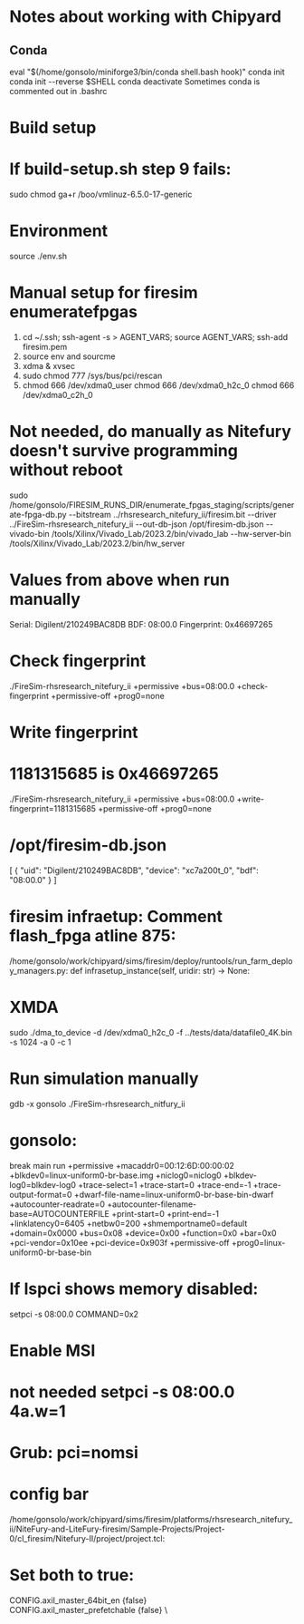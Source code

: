 # Notes about working with Chipyard

## Conda
eval "$(/home/gonsolo/miniforge3/bin/conda shell.bash hook)"
conda init
conda init --reverse $SHELL
conda deactivate
Sometimes conda is commented out in .bashrc

# Build setup
# If build-setup.sh step 9 fails:
sudo chmod ga+r /boo/vmlinuz-6.5.0-17-generic

# Environment
source ./env.sh

# Manual setup for firesim enumeratefpgas
1.	cd ~/.ssh; ssh-agent -s > AGENT_VARS; source AGENT_VARS; ssh-add firesim.pem
2.	source env and sourcme
3.	xdma & xvsec
4.	sudo chmod 777 /sys/bus/pci/rescan
5.	chmod 666 /dev/xdma0_user
	chmod 666 /dev/xdma0_h2c_0 
	chmod 666 /dev/xdma0_c2h_0 

# Not needed, do manually as Nitefury doesn't survive programming without reboot
sudo /home/gonsolo/FIRESIM_RUNS_DIR/enumerate_fpgas_staging/scripts/generate-fpga-db.py --bitstream ../rhsresearch_nitefury_ii/firesim.bit --driver ../FireSim-rhsresearch_nitefury_ii --out-db-json /opt/firesim-db.json --vivado-bin /tools/Xilinx/Vivado_Lab/2023.2/bin/vivado_lab --hw-server-bin /tools/Xilinx/Vivado_Lab/2023.2/bin/hw_server

# Values from above when run manually
Serial: Digilent/210249BAC8DB
BDF: 08:00.0
Fingerprint: 0x46697265

# Check fingerprint
./FireSim-rhsresearch_nitefury_ii +permissive +bus=08:00.0 +check-fingerprint +permissive-off +prog0=none

# Write fingerprint
# 1181315685 is 0x46697265
./FireSim-rhsresearch_nitefury_ii +permissive +bus=08:00.0 +write-fingerprint=1181315685 +permissive-off +prog0=none

# /opt/firesim-db.json
[
  {
    "uid": "Digilent/210249BAC8DB",
    "device": "xc7a200t_0",
    "bdf": "08:00.0"
  }
]

# firesim infraetup: Comment flash_fpga atline 875:
/home/gonsolo/work/chipyard/sims/firesim/deploy/runtools/run_farm_deploy_managers.py:    def infrasetup_instance(self, uridir: str) -> None:

# XMDA
sudo ./dma_to_device -d /dev/xdma0_h2c_0 -f ../tests/data/datafile0_4K.bin -s 1024 -a 0 -c 1

# Run simulation manually

gdb -x gonsolo ./FireSim-rhsresearch_nitfury_ii
# gonsolo:
break main
run +permissive   +macaddr0=00:12:6D:00:00:02 +blkdev0=linux-uniform0-br-base.img +niclog0=niclog0 +blkdev-log0=blkdev-log0  +trace-select=1 +trace-start=0 +trace-end=-1 +trace-output-format=0 +dwarf-file-name=linux-uniform0-br-base-bin-dwarf +autocounter-readrate=0 +autocounter-filename-base=AUTOCOUNTERFILE  +print-start=0 +print-end=-1 +linklatency0=6405 +netbw0=200 +shmemportname0=default  +domain=0x0000 +bus=0x08 +device=0x00 +function=0x0 +bar=0x0 +pci-vendor=0x10ee +pci-device=0x903f +permissive-off +prog0=linux-uniform0-br-base-bin

# If lspci shows memory disabled:
setpci -s 08:00.0 COMMAND=0x2
# Enable MSI
# not needed setpci -s 08:00.0 4a.w=1

# Grub: pci=nomsi

# config bar
/home/gonsolo/work/chipyard/sims/firesim/platforms/rhsresearch_nitefury_ii/NiteFury-and-LiteFury-firesim/Sample-Projects/Project-0/cl_firesim/Nitefury-II/project/project.tcl:
# Set both to true:
CONFIG.axil_master_64bit_en {false} \
CONFIG.axil_master_prefetchable {false} \
